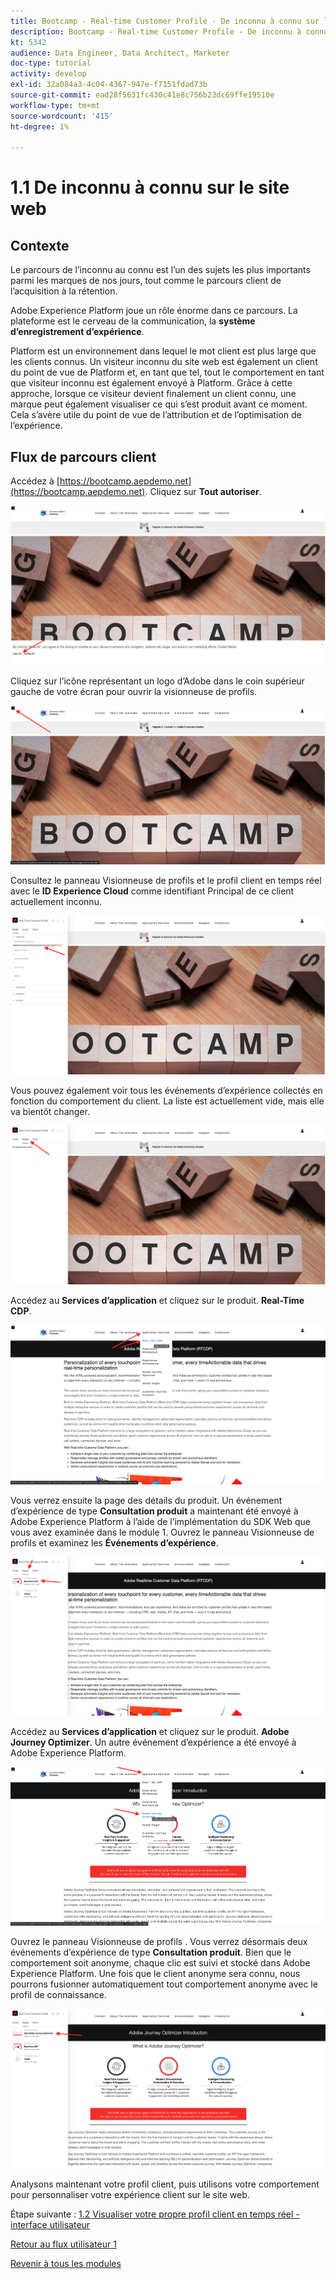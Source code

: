 ```yaml
---
title: Bootcamp - Real-time Customer Profile - De inconnu à connu sur le site web
description: Bootcamp - Real-time Customer Profile - De inconnu à connu sur le site web
kt: 5342
audience: Data Engineer, Data Architect, Marketer
doc-type: tutorial
activity: develop
exl-id: 32a084a3-4c04-4367-947e-f7151fdad73b
source-git-commit: ead28f5631fc430c41e8c756b23dc69ffe19510e
workflow-type: tm+mt
source-wordcount: '415'
ht-degree: 1%

---
```


# 1.1 De inconnu à connu sur le site web

## Contexte

Le parcours de l’inconnu au connu est l’un des sujets les plus importants parmi les marques de nos jours, tout comme le parcours client de l’acquisition à la rétention.

Adobe Experience Platform joue un rôle énorme dans ce parcours. La plateforme est le cerveau de la communication, la **système d’enregistrement d’expérience**.

Platform est un environnement dans lequel le mot client est plus large que les clients connus. Un visiteur inconnu du site web est également un client du point de vue de Platform et, en tant que tel, tout le comportement en tant que visiteur inconnu est également envoyé à Platform. Grâce à cette approche, lorsque ce visiteur devient finalement un client connu, une marque peut également visualiser ce qui s’est produit avant ce moment. Cela s’avère utile du point de vue de l’attribution et de l’optimisation de l’expérience.

## Flux de parcours client

Accédez à [https://bootcamp.aepdemo.net](https://bootcamp.aepdemo.net). Cliquez sur **Tout autoriser**.

![DSN](./images/web8.png)

Cliquez sur l’icône représentant un logo d’Adobe dans le coin supérieur gauche de votre écran pour ouvrir la visionneuse de profils.

![Démonstration](./images/pv1.png)

Consultez le panneau Visionneuse de profils et le profil client en temps réel avec le **ID Experience Cloud** comme identifiant Principal de ce client actuellement inconnu.

![Démonstration](./images/pv2.png)

Vous pouvez également voir tous les événements d’expérience collectés en fonction du comportement du client. La liste est actuellement vide, mais elle va bientôt changer.

![Démonstration](./images/pv3.png)

Accédez au **Services d’application** et cliquez sur le produit. **Real-Time CDP**.

![Démonstration](./images/pv4.png)

Vous verrez ensuite la page des détails du produit. Un événement d’expérience de type **Consultation produit** a maintenant été envoyé à Adobe Experience Platform à l’aide de l’implémentation du SDK Web que vous avez examinée dans le module 1. Ouvrez le panneau Visionneuse de profils et examinez les **Événements d’expérience**.

![Démonstration](./images/pv5.png)

Accédez au **Services d’application** et cliquez sur le produit. **Adobe Journey Optimizer**. Un autre événement d’expérience a été envoyé à Adobe Experience Platform.

![Démonstration](./images/pv7.png)

Ouvrez le panneau Visionneuse de profils . Vous verrez désormais deux événements d’expérience de type **Consultation produit**. Bien que le comportement soit anonyme, chaque clic est suivi et stocké dans Adobe Experience Platform. Une fois que le client anonyme sera connu, nous pourrons fusionner automatiquement tout comportement anonyme avec le profil de connaissance.

![Démonstration](./images/pv8.png)

Analysons maintenant votre profil client, puis utilisons votre comportement pour personnaliser votre expérience client sur le site web.

Étape suivante : [1.2 Visualiser votre propre profil client en temps réel - interface utilisateur](./ex2.md)

[Retour au flux utilisateur 1](./uc1.md)

[Revenir à tous les modules](../../overview.md)
